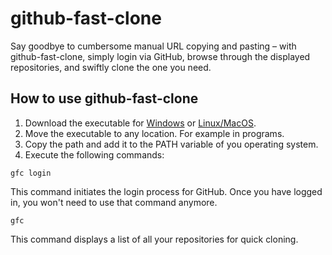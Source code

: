 # github-fast-clone

Say goodbye to cumbersome manual URL copying and pasting – with github-fast-clone, simply login via GitHub, browse through the displayed repositories, and swiftly clone the one you need.

## How to use github-fast-clone
1. Download the executable for <a href="/bin/gfc.exe" download>Windows</a> or <a href="/bin/gfc.bin" download>Linux/MacOS</a>.
2. Move the executable to any location. For example in programs. 
3. Copy the path and add it to the PATH variable of you operating system.
4. Execute the following commands: 
```shell
gfc login
```
This command initiates the login process for GitHub. Once you have logged in, you won't need to use that command anymore.
```shell
gfc
```
This command displays a list of all your repositories for quick cloning.
